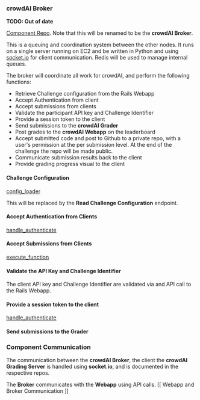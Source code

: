 ### crowdAI Broker

**TODO: Out of date** 

[Component Repo](https://github.com/spMohanty/crowdai-grading-server). Note that this will be renamed to be the **crowdAI Broker**.

This is a queuing and coordination system between the other nodes. It runs on a single server running on EC2 and be written in Python and using [socket.io](https://socket.io/) for client communication. Redis will be used to manage internal queues.

The broker will coordinate all work for crowdAI, and perform the following functions:

- Retrieve Challenge configuration from the Rails Webapp
- Accept Authentication from client
- Accept submissions from clients
- Validate the participant API key and Challenge Identifier
- Provide a session token to the client
- Send submissions to the **crowdAI Grader**
- Post grades to the **crowdAI Webapp** on the leaderboard
- Accept submitted code and post to Github to a private repo, with a user's permission at the per submission level. At the end of the challenge the repo will be made public.
- Communicate submission results back to the client
- Provide grading progress visual to the client

#### Challenge Configuration

[config_loader](https://github.com/spMohanty/crowdai-grading-server/blob/master/utils.py#L21)

This will be replaced by the **Read Challenge Configuration** endpoint.

#### Accept Authentication from Clients  

[handle_authenticate](https://github.com/spMohanty/crowdai-grading-server/blob/master/run.py#L23)

#### Accept Submissions from Clients

[execute_function](https://github.com/spMohanty/crowdai-grading-server/blob/master/run.py#L101)

#### Validate the API Key and Challenge Identifier

The client API key and Challenge Identifier are validated via and API call to the Rails Webapp.

#### Provide a session token to the client

[handle_authenticate](https://github.com/spMohanty/crowdai-grading-server/blob/master/run.py#L23)

#### Send submissions to the Grader  



### Component Communication

The communication between the **crowdAI Broker**, the client the **crowdAI Grading Server** is handled using **socket.io**, and is documented in the respective repos.

The **Broker** communicates with the **Webapp** using API calls. [[ Webapp and Broker Communication ]]    
